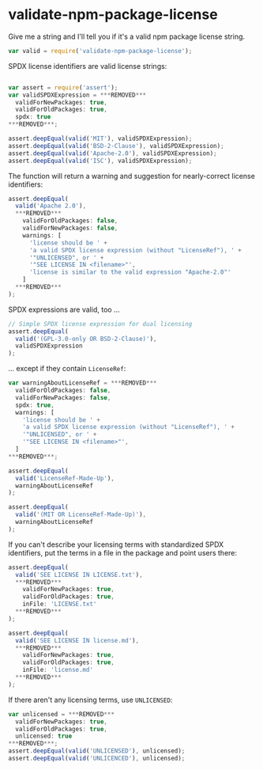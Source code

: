 validate-npm-package-license
============================

Give me a string and I'll tell you if it's a valid npm package license string.

```javascript
var valid = require('validate-npm-package-license');
```

SPDX license identifiers are valid license strings:

```javascript

var assert = require('assert');
var validSPDXExpression = ***REMOVED***
  validForNewPackages: true,
  validForOldPackages: true,
  spdx: true
***REMOVED***;

assert.deepEqual(valid('MIT'), validSPDXExpression);
assert.deepEqual(valid('BSD-2-Clause'), validSPDXExpression);
assert.deepEqual(valid('Apache-2.0'), validSPDXExpression);
assert.deepEqual(valid('ISC'), validSPDXExpression);
```
The function will return a warning and suggestion for nearly-correct license identifiers:

```javascript
assert.deepEqual(
  valid('Apache 2.0'),
  ***REMOVED***
    validForOldPackages: false,
    validForNewPackages: false,
    warnings: [
      'license should be ' +
      'a valid SPDX license expression (without "LicenseRef"), ' +
      '"UNLICENSED", or ' +
      '"SEE LICENSE IN <filename>"',
      'license is similar to the valid expression "Apache-2.0"'
    ]
  ***REMOVED***
);
```

SPDX expressions are valid, too ...

```javascript
// Simple SPDX license expression for dual licensing
assert.deepEqual(
  valid('(GPL-3.0-only OR BSD-2-Clause)'),
  validSPDXExpression
);
```

... except if they contain `LicenseRef`:

```javascript
var warningAboutLicenseRef = ***REMOVED***
  validForOldPackages: false,
  validForNewPackages: false,
  spdx: true,
  warnings: [
    'license should be ' +
    'a valid SPDX license expression (without "LicenseRef"), ' +
    '"UNLICENSED", or ' +
    '"SEE LICENSE IN <filename>"',
  ]
***REMOVED***;

assert.deepEqual(
  valid('LicenseRef-Made-Up'),
  warningAboutLicenseRef
);

assert.deepEqual(
  valid('(MIT OR LicenseRef-Made-Up)'),
  warningAboutLicenseRef
);
```

If you can't describe your licensing terms with standardized SPDX identifiers, put the terms in a file in the package and point users there:

```javascript
assert.deepEqual(
  valid('SEE LICENSE IN LICENSE.txt'),
  ***REMOVED***
    validForNewPackages: true,
    validForOldPackages: true,
    inFile: 'LICENSE.txt'
  ***REMOVED***
);

assert.deepEqual(
  valid('SEE LICENSE IN license.md'),
  ***REMOVED***
    validForNewPackages: true,
    validForOldPackages: true,
    inFile: 'license.md'
  ***REMOVED***
);
```

If there aren't any licensing terms, use `UNLICENSED`:

```javascript
var unlicensed = ***REMOVED***
  validForNewPackages: true,
  validForOldPackages: true,
  unlicensed: true
***REMOVED***;
assert.deepEqual(valid('UNLICENSED'), unlicensed);
assert.deepEqual(valid('UNLICENCED'), unlicensed);
```
